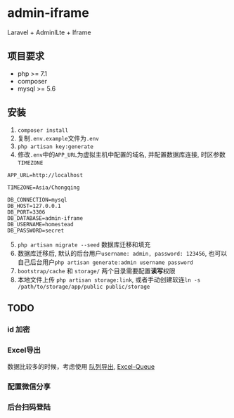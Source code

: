 # admin-iframe
Laravel + AdminlLte + Iframe

## 项目要求

- php >= 7.1
- composer
- mysql >= 5.6

## 安装

1. `composer install`
2. 复制`.env.example`文件为`.env`
3. `php artisan key:generate`
4. 修改`.env`中的`APP_URL`为虚拟主机中配置的域名, 并配置数据库连接, 时区参数`TIMEZONE`
```
APP_URL=http://localhost

TIMEZONE=Asia/Chongqing

DB_CONNECTION=mysql
DB_HOST=127.0.0.1
DB_PORT=3306
DB_DATABASE=admin-iframe
DB_USERNAME=homestead
DB_PASSWORD=secret
```
5. `php artisan migrate --seed` 数据库迁移和填充
6. 数据库迁移后, 默认的后台用户`username: admin, password: 123456`, 也可以自己后台用户`php artisan generate:admin username password`
7. `bootstrap/cache` 和 `storage/` 两个目录需要配置**读写**权限
8. 本地文件上传 `php artisan storage:link`, 或者手动创建软连`ln -s /path/to/storage/app/public public/storage`

## TODO

### id 加密

### Excel导出

数据比较多的时候，考虑使用 [队列导出](https://laravel-china.org/docs/laravel/5.6/queues/1395), [Excel-Queue](https://laravel-excel.maatwebsite.nl/3.0/exports/queued.html)

### 配置微信分享

### 后台扫码登陆
